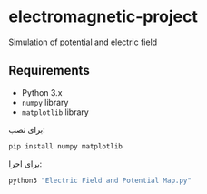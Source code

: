 # electromagnetic-project
Simulation of potential and electric field

## Requirements
- Python 3.x
- `numpy` library
- `matplotlib` library

برای نصب:
```bash
pip install numpy matplotlib
```

برای اجرا:
```bash
python3 "Electric Field and Potential Map.py"
```
